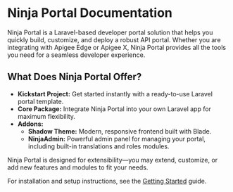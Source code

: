 # Ninja Portal Documentation

Ninja Portal is a Laravel-based developer portal solution that helps you quickly build, customize, and deploy a robust API portal. Whether you are integrating with Apigee Edge or Apigee X, Ninja Portal provides all the tools you need for a seamless developer experience.

## What Does Ninja Portal Offer?
- **Kickstart Project:** Get started instantly with a ready-to-use Laravel portal template.
- **Core Package:** Integrate Ninja Portal into your own Laravel app for maximum flexibility.
- **Addons:**
  - **Shadow Theme:** Modern, responsive frontend built with Blade.
  - **NinjaAdmin:** Powerful admin panel for managing your portal, including built-in translations and roles modules.

Ninja Portal is designed for extensibility—you may extend, customize, or add new features and modules to fit your needs.

For installation and setup instructions, see the [Getting Started](./getting-started.md) guide.

